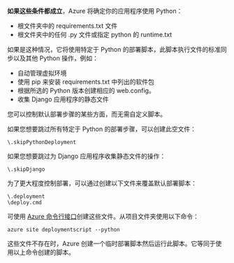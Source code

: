**如果这些条件都成立**，Azure 将确定你的应用程序使用 Python：

* 根文件夹中的 requirements.txt 文件
* 根文件夹中的任何 .py 文件或指定 python 的 runtime.txt

如果是这种情况，它将使用特定于 Python 的部署脚本，此脚本执行文件的标准同步以及其他 Python 操作，例如：

* 自动管理虚拟环境
* 使用 pip 来安装 requirements.txt 中列出的软件包
* 根据所选的 Python 版本创建相应的 web.config。
* 收集 Django 应用程序的静态文件

您可以控制默认部署步骤的某些方面，而无需自定义脚本。

如果您想要跳过所有特定于 Python 的部署步骤，可以创建此空文件：

    \.skipPythonDeployment

如果您想要跳过为 Django 应用程序收集静态文件的操作：

    \.skipDjango 

为了更大程度控制部署，可以通过创建以下文件来覆盖默认部署脚本：

    \.deployment
    \deploy.cmd

可使用 [Azure 命令行接口][Azure 命令行接口]创建这些文件。从项目文件夹使用以下命令：

    azure site deploymentscript --python

这些文件不存在时，Azure 创建一个临时部署脚本然后运行此脚本。它等同于使用以上命令创建的脚本。

[Azure 命令行接口]: http://azure.microsoft.com/downloads/

<!---HONumber=AcomDC_0921_2016-->